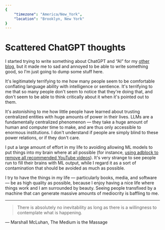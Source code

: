 ```yaml
---
{
	"timezone": "America/New_York",
	"location": "Brooklyn, New York"
}
---
```

# Scattered ChatGPT thoughts

I started trying to write something about ChatGPT and “AI” for my [other blog](https://blog.wesleyac.com), but it made me to sad and annoyed to be able to write something good, so I'm just going to dump some stuff here.

It's legitimately terrifying to me how many people seem to be comfortable conflating language ability with intelligence or sentience. It's terrifying to me that so many people don't seem to notice that they're doing that, and don't seem to be able to think critically about it when it's pointed out to them.

It's astonishing to me how little people have learned about trusting centralized entities with huge amounts of power in their lives. LLMs are a fundamentally centralized phenomenon — they take a huge amount of human and computer time to make, and are thus only accessible to enormous institutions. I don't understand if people are simply blind to these power relations, or if they don't care.

I put a large amount of effort in my life to avoiding allowing ML models to put things into my brain where at all possible (for instance, [using adblock to remove all recommended YouTube videos](https://wesleyac.com/youtube/)). It's very strange to see people run to fill their brains with ML output, while I regard it as a sort of contamination that should be avoided as much as possible.

I try to have the things in my life — particularly books, media, and software — be as high quality as possible, because I enjoy having a nice life where things work and I am surrounded by beauty. Seeing people transfixed by a machine that can generate massive amounts of mediocrity is baffling to me.

---

> There is absolutely no inevitability as long as there is a willingness to contemplate what is happening.

— Marshall McLuhan, The Medium is the Massage 
